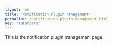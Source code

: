 ```yaml
---
layout: nav
title: "Notification Plugin Management"
permalink: /notification-plugin-management.html
key: "tutorials"
---
```


This is the notification plugin management page.
